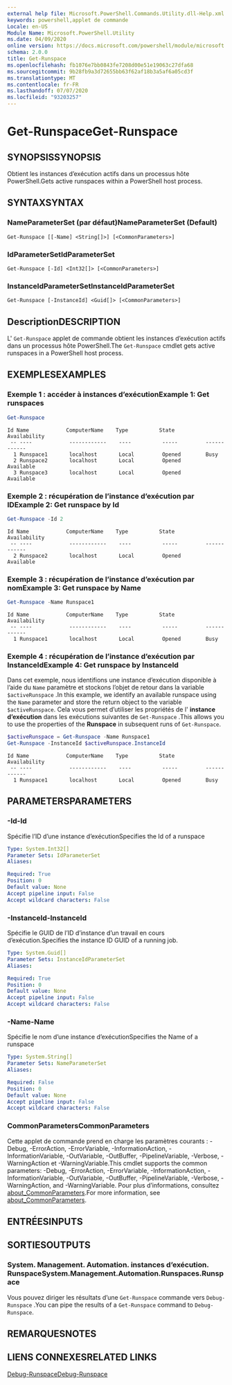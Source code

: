 ```yaml
---
external help file: Microsoft.PowerShell.Commands.Utility.dll-Help.xml
keywords: powershell,applet de commande
Locale: en-US
Module Name: Microsoft.PowerShell.Utility
ms.date: 04/09/2020
online version: https://docs.microsoft.com/powershell/module/microsoft.powershell.utility/get-runspace?view=powershell-5.1&WT.mc_id=ps-gethelp
schema: 2.0.0
title: Get-Runspace
ms.openlocfilehash: fb1076e7bb0843fe7208d00e51e19063c27dfa68
ms.sourcegitcommit: 9b28fb9a3d72655bb63f62af18b3a5af6a05cd3f
ms.translationtype: MT
ms.contentlocale: fr-FR
ms.lasthandoff: 07/07/2020
ms.locfileid: "93203257"
---
```

# <span data-ttu-id="e5e99-103">Get-Runspace</span><span class="sxs-lookup"><span data-stu-id="e5e99-103">Get-Runspace</span></span>

## <span data-ttu-id="e5e99-104">SYNOPSIS</span><span class="sxs-lookup"><span data-stu-id="e5e99-104">SYNOPSIS</span></span>
<span data-ttu-id="e5e99-105">Obtient les instances d’exécution actifs dans un processus hôte PowerShell.</span><span class="sxs-lookup"><span data-stu-id="e5e99-105">Gets active runspaces within a PowerShell host process.</span></span>

## <span data-ttu-id="e5e99-106">SYNTAX</span><span class="sxs-lookup"><span data-stu-id="e5e99-106">SYNTAX</span></span>

### <span data-ttu-id="e5e99-107">NameParameterSet (par défaut)</span><span class="sxs-lookup"><span data-stu-id="e5e99-107">NameParameterSet (Default)</span></span>

```
Get-Runspace [[-Name] <String[]>] [<CommonParameters>]
```

### <span data-ttu-id="e5e99-108">IdParameterSet</span><span class="sxs-lookup"><span data-stu-id="e5e99-108">IdParameterSet</span></span>

```
Get-Runspace [-Id] <Int32[]> [<CommonParameters>]
```

### <span data-ttu-id="e5e99-109">InstanceIdParameterSet</span><span class="sxs-lookup"><span data-stu-id="e5e99-109">InstanceIdParameterSet</span></span>

```
Get-Runspace [-InstanceId] <Guid[]> [<CommonParameters>]
```

## <span data-ttu-id="e5e99-110">Description</span><span class="sxs-lookup"><span data-stu-id="e5e99-110">DESCRIPTION</span></span>

<span data-ttu-id="e5e99-111">L' `Get-Runspace` applet de commande obtient les instances d’exécution actifs dans un processus hôte PowerShell.</span><span class="sxs-lookup"><span data-stu-id="e5e99-111">The `Get-Runspace` cmdlet gets active runspaces in a PowerShell host process.</span></span>

## <span data-ttu-id="e5e99-112">EXEMPLES</span><span class="sxs-lookup"><span data-stu-id="e5e99-112">EXAMPLES</span></span>

### <span data-ttu-id="e5e99-113">Exemple 1 : accéder à instances d’exécution</span><span class="sxs-lookup"><span data-stu-id="e5e99-113">Example 1: Get runspaces</span></span>

```powershell
Get-Runspace
```

```Output
Id Name            ComputerName    Type          State         Availability
 -- ----            ------------    ----          -----         ------------
  1 Runspace1       localhost       Local         Opened        Busy
  2 Runspace2       localhost       Local         Opened        Available
  3 Runspace3       localhost       Local         Opened        Available
```

### <span data-ttu-id="e5e99-114">Exemple 2 : récupération de l’instance d’exécution par ID</span><span class="sxs-lookup"><span data-stu-id="e5e99-114">Example 2: Get runspace by Id</span></span>

```powershell
Get-Runspace -Id 2
```

```Output
Id Name            ComputerName    Type          State         Availability
 -- ----            ------------    ----          -----         ------------
  2 Runspace2       localhost       Local         Opened        Available
```

### <span data-ttu-id="e5e99-115">Exemple 3 : récupération de l’instance d’exécution par nom</span><span class="sxs-lookup"><span data-stu-id="e5e99-115">Example 3: Get runspace by Name</span></span>

```powershell
Get-Runspace -Name Runspace1
```

```Output
Id Name            ComputerName    Type          State         Availability
 -- ----            ------------    ----          -----         ------------
  1 Runspace1       localhost       Local         Opened        Busy
```

### <span data-ttu-id="e5e99-116">Exemple 4 : récupération de l’instance d’exécution par InstanceId</span><span class="sxs-lookup"><span data-stu-id="e5e99-116">Example 4: Get runspace by InstanceId</span></span>

<span data-ttu-id="e5e99-117">Dans cet exemple, nous identifions une instance d’exécution disponible à l’aide du `Name` paramètre et stockons l’objet de retour dans la variable `$activeRunspace` .</span><span class="sxs-lookup"><span data-stu-id="e5e99-117">In this example, we identify an available runspace using the `Name` parameter and store the return object to the variable `$activeRunspace`.</span></span> <span data-ttu-id="e5e99-118">Cela vous permet d’utiliser les propriétés de l' **instance d’exécution** dans les exécutions suivantes de `Get-Runspace` .</span><span class="sxs-lookup"><span data-stu-id="e5e99-118">This allows you to use the properties of the **Runspace** in subsequent runs of `Get-Runspace`.</span></span>

```powershell
$activeRunspace = Get-Runspace -Name Runspace1
Get-Runspace -InstanceId $activeRunspace.InstanceId
```

```Output
Id Name            ComputerName    Type          State         Availability
 -- ----            ------------    ----          -----         ------------
  1 Runspace1       localhost       Local         Opened        Busy
```

## <span data-ttu-id="e5e99-119">PARAMETERS</span><span class="sxs-lookup"><span data-stu-id="e5e99-119">PARAMETERS</span></span>

### <span data-ttu-id="e5e99-120">-Id</span><span class="sxs-lookup"><span data-stu-id="e5e99-120">-Id</span></span>

<span data-ttu-id="e5e99-121">Spécifie l’ID d’une instance d’exécution</span><span class="sxs-lookup"><span data-stu-id="e5e99-121">Specifies the Id of a runspace</span></span>

```yaml
Type: System.Int32[]
Parameter Sets: IdParameterSet
Aliases:

Required: True
Position: 0
Default value: None
Accept pipeline input: False
Accept wildcard characters: False
```

### <span data-ttu-id="e5e99-122">-InstanceId</span><span class="sxs-lookup"><span data-stu-id="e5e99-122">-InstanceId</span></span>

<span data-ttu-id="e5e99-123">Spécifie le GUID de l’ID d’instance d’un travail en cours d’exécution.</span><span class="sxs-lookup"><span data-stu-id="e5e99-123">Specifies the instance ID GUID of a running job.</span></span>

```yaml
Type: System.Guid[]
Parameter Sets: InstanceIdParameterSet
Aliases:

Required: True
Position: 0
Default value: None
Accept pipeline input: False
Accept wildcard characters: False
```

### <span data-ttu-id="e5e99-124">-Name</span><span class="sxs-lookup"><span data-stu-id="e5e99-124">-Name</span></span>

<span data-ttu-id="e5e99-125">Spécifie le nom d’une instance d’exécution</span><span class="sxs-lookup"><span data-stu-id="e5e99-125">Specifies the Name of a runspace</span></span>

```yaml
Type: System.String[]
Parameter Sets: NameParameterSet
Aliases:

Required: False
Position: 0
Default value: None
Accept pipeline input: False
Accept wildcard characters: False
```

### <span data-ttu-id="e5e99-126">CommonParameters</span><span class="sxs-lookup"><span data-stu-id="e5e99-126">CommonParameters</span></span>

<span data-ttu-id="e5e99-127">Cette applet de commande prend en charge les paramètres courants : -Debug, -ErrorAction, -ErrorVariable, -InformationAction, -InformationVariable, -OutVariable, -OutBuffer, -PipelineVariable, -Verbose, -WarningAction et -WarningVariable.</span><span class="sxs-lookup"><span data-stu-id="e5e99-127">This cmdlet supports the common parameters: -Debug, -ErrorAction, -ErrorVariable, -InformationAction, -InformationVariable, -OutVariable, -OutBuffer, -PipelineVariable, -Verbose, -WarningAction, and -WarningVariable.</span></span> <span data-ttu-id="e5e99-128">Pour plus d’informations, consultez [about_CommonParameters](https://go.microsoft.com/fwlink/?LinkID=113216).</span><span class="sxs-lookup"><span data-stu-id="e5e99-128">For more information, see [about_CommonParameters](https://go.microsoft.com/fwlink/?LinkID=113216).</span></span>

## <span data-ttu-id="e5e99-129">ENTRÉES</span><span class="sxs-lookup"><span data-stu-id="e5e99-129">INPUTS</span></span>

## <span data-ttu-id="e5e99-130">SORTIES</span><span class="sxs-lookup"><span data-stu-id="e5e99-130">OUTPUTS</span></span>

### <span data-ttu-id="e5e99-131">System. Management. Automation. instances d’exécution. Runspace</span><span class="sxs-lookup"><span data-stu-id="e5e99-131">System.Management.Automation.Runspaces.Runspace</span></span>

<span data-ttu-id="e5e99-132">Vous pouvez diriger les résultats d’une `Get-Runspace` commande vers `Debug-Runspace` .</span><span class="sxs-lookup"><span data-stu-id="e5e99-132">You can pipe the results of a `Get-Runspace` command to `Debug-Runspace`.</span></span>

## <span data-ttu-id="e5e99-133">REMARQUES</span><span class="sxs-lookup"><span data-stu-id="e5e99-133">NOTES</span></span>

## <span data-ttu-id="e5e99-134">LIENS CONNEXES</span><span class="sxs-lookup"><span data-stu-id="e5e99-134">RELATED LINKS</span></span>

[<span data-ttu-id="e5e99-135">Debug-Runspace</span><span class="sxs-lookup"><span data-stu-id="e5e99-135">Debug-Runspace</span></span>](Debug-Runspace.md)
